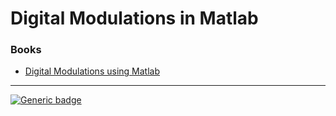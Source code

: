 # Digital Modulations in Matlab

### Books 

- [Digital Modulations using Matlab](https://www.amazon.com/-/pt/dp/B0735L33GQ?ref_=ast_author_mpb)

--- 
[![Generic badge](https://img.shields.io/badge/MATLAB-R2023a-BLUE.svg)](https://shields.io/)


